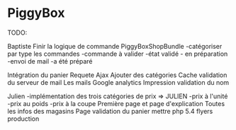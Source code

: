 PiggyBox
========

TODO:

Baptiste
Finir la logique de commande
PiggyBoxShopBundle
-catégoriser par type les commandes
	-commande à valider
	-état validé - en préparation	
	-envoi de mail
	-a été préparé

Intégration du panier
Requete Ajax
Ajouter des catégories
Cache
validation du serveur de mail
Les mails
Google analytics
Impression
validation du nom


Julien
-implémentation des trois catégories de prix => JULIEN
	-prix à l'unité
	-prix au poids
	-prix à la coupe
Première page et page d'explication
Toutes les infos des magasins
Page validation du panier
mettre php 5.4
flyers production

